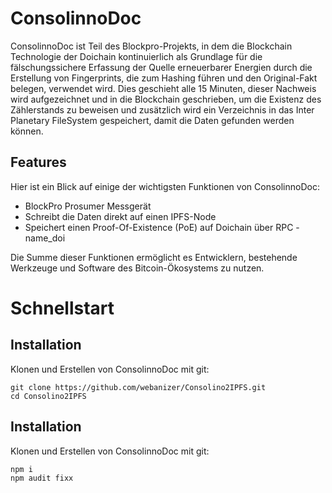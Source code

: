 # ConsolinnoDoc

ConsolinnoDoc ist Teil des Blockpro-Projekts, in dem die Blockchain Technologie der Doichain kontinuierlich als Grundlage für die fälschungssichere Erfassung der Quelle erneuerbarer Energien durch die Erstellung von Fingerprints, die zum Hashing führen und den Original-Fakt belegen, verwendet wird. Dies geschieht alle 15 Minuten, dieser Nachweis wird aufgezeichnet und in die Blockchain geschrieben, um die Existenz des Zählerstands zu beweisen und zusätzlich wird ein Verzeichnis in das Inter Planetary FileSystem gespeichert, damit die Daten gefunden werden können.

## Features
Hier ist ein Blick auf einige der wichtigsten Funktionen von ConsolinnoDoc:
-  BlockPro Prosumer Messgerät 
-  Schreibt die Daten direkt auf einen IPFS-Node
-  Speichert einen Proof-Of-Existence (PoE) auf Doichain über RPC - name_doi

Die Summe dieser Funktionen ermöglicht es Entwicklern, bestehende Werkzeuge und Software des Bitcoin-Ökosystems zu nutzen.

# Schnellstart

## Installation

Klonen und Erstellen von ConsolinnoDoc mit git:

    
    git clone https://github.com/webanizer/Consolino2IPFS.git
    cd Consolino2IPFS
    
    
    
## Installation

Klonen und Erstellen von ConsolinnoDoc mit git:

   
    npm i
    npm audit fixx
   












